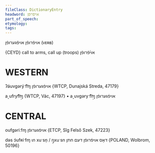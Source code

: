 ```yaml
---
fileClass: DictionaryEntry
headword: אויפֿרופֿן
part_of_speech: 
etymology: 
tags: 
---
```

אויפֿרופֿן
אויפֿגערופֿן
(ᴠᴇʀʙ)

{CEYD}
call to arms, call up (troops) אוי֜פֿרופֿן

WESTERN
========

ʔáuvgərýˑf͡ɱ אויפֿגערופֿן {WTCP, Dunajská Streda, 47179}

a˰ufryf͡ɱ̩ {WTCP, Vác, 47197}
	•	a˰uvgəryˑf͡ɱ̩ אויפֿגערופֿן

CENTRAL
========

oufgəriːfɱ אויפֿגערופֿן {ETCP, Sîg Felső Szek, 47223}

dəs ɔ́ufʀiˑfɱ ɩn xuˑsn̩ / ŋ̩xuˑsn דאָס אויפֿרופֿן דעם חתן {POLAND, Wolbrom, 50196}
